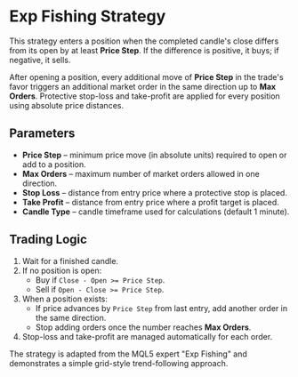 # Exp Fishing Strategy

This strategy enters a position when the completed candle's close differs from its open by at least **Price Step**. If the difference is positive, it buys; if negative, it sells.

After opening a position, every additional move of **Price Step** in the trade's favor triggers an additional market order in the same direction up to **Max Orders**. Protective stop-loss and take-profit are applied for every position using absolute price distances.

## Parameters

- **Price Step** – minimum price move (in absolute units) required to open or add to a position.  
- **Max Orders** – maximum number of market orders allowed in one direction.  
- **Stop Loss** – distance from entry price where a protective stop is placed.  
- **Take Profit** – distance from entry price where a profit target is placed.  
- **Candle Type** – candle timeframe used for calculations (default 1 minute).

## Trading Logic

1. Wait for a finished candle.
2. If no position is open:
   - Buy if `Close - Open >= Price Step`.
   - Sell if `Open - Close >= Price Step`.
3. When a position exists:
   - If price advances by `Price Step` from last entry, add another order in the same direction.
   - Stop adding orders once the number reaches **Max Orders**.
4. Stop-loss and take-profit are managed automatically for each order.

The strategy is adapted from the MQL5 expert "Exp Fishing" and demonstrates a simple grid-style trend-following approach.
